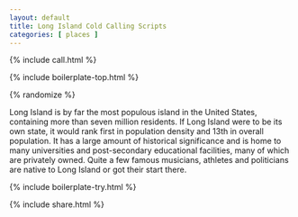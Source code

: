 ```yaml
---
layout: default
title: Long Island Cold Calling Scripts
categories: [ places ]
---
```


{% include call.html %}

{% include boilerplate-top.html %}


{% randomize %}

Long Island is by far the most populous island in the United States, containing more than seven million residents. If Long Island were to be its own state, it would rank first in population density and 13th in overall population. It has a large amount of historical significance and is home to many universities and post-secondary educational facilities, many of which are privately owned. Quite a few famous musicians, athletes and politicians are native to Long Island or got their start there.

{% include boilerplate-try.html %}

{% include share.html %}